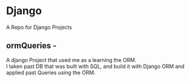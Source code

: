 # Django
A Repo for Django Projects

## ormQueries - 
 A django Project that used me as a learning the ORM.  
 I taken past DB that was built with SQL, and build it with Django ORM and applied past Queries using the ORM.
